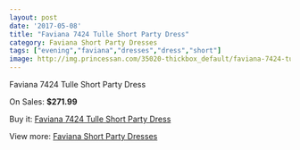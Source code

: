 ```yaml
---
layout: post
date: '2017-05-08'
title: "Faviana 7424 Tulle Short Party Dress"
category: Faviana Short Party Dresses
tags: ["evening","faviana","dresses","dress","short"]
image: http://img.princessan.com/35020-thickbox_default/faviana-7424-tulle-short-party-dress.jpg
---
```

Faviana 7424 Tulle Short Party Dress

On Sales: **$271.99**
<a href="https://www.princessan.com/en/16406-faviana-7424-tulle-short-party-dress.html"><amp-img layout="responsive" width="600" height="600" src="//img.princessan.com/35020-thickbox_default/faviana-7424-tulle-short-party-dress.jpg" alt="Faviana 7424 Tulle Short Party Dress 0" /></a>
<a href="https://www.princessan.com/en/16406-faviana-7424-tulle-short-party-dress.html"><amp-img layout="responsive" width="600" height="600" src="//img.princessan.com/35021-thickbox_default/faviana-7424-tulle-short-party-dress.jpg" alt="Faviana 7424 Tulle Short Party Dress 1" /></a>

Buy it: [Faviana 7424 Tulle Short Party Dress](https://www.princessan.com/en/16406-faviana-7424-tulle-short-party-dress.html "Faviana 7424 Tulle Short Party Dress")

View more: [Faviana Short Party Dresses](https://www.princessan.com/en/136- "Faviana Short Party Dresses")
